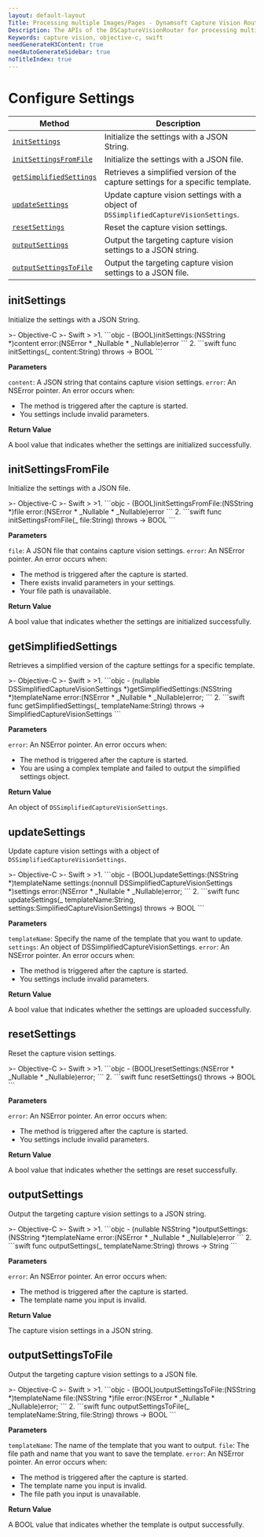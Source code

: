 ```yaml
---
layout: default-layout
Title: Processing multiple Images/Pages - Dynamsoft Capture Vision Router Module iOS Edition API Reference
Description: The APIs of the DSCaptureVisionRouter for processing multiple Images/Pages.
Keywords: capture vision, objective-c, swift
needGenerateH3Content: true
needAutoGenerateSidebar: true
noTitleIndex: true
---
```


# Configure Settings

| Method | Description |
| ------ | ----------- |
| [`initSettings`](#initsettings) | Initialize the settings with a JSON String. |
| [`initSettingsFromFile`](#initsettingsfromfile) | Initialize the settings with a JSON file. |
| [`getSimplifiedSettings`](#getsimplifiedsettings) | Retrieves a simplified version of the capture settings for a specific template. |
| [`updateSettings`](#updatesettings) | Update capture vision settings with a object of `DSSimplifiedCaptureVisionSettings`. |
| [`resetSettings`](#resetsettings) | Reset the capture vision settings. |
| [`outputSettings`](#outputsettings) | Output the targeting capture vision settings to a JSON string. |
| [`outputSettingsToFile`](#outputsettingstofile) | Output the targeting capture vision settings to a JSON file. |

## initSettings

Initialize the settings with a JSON String.

<div class="sample-code-prefix"></div>
>- Objective-C
>- Swift
>
>1. 
```objc
- (BOOL)initSettings:(NSString *)content
               error:(NSError * _Nullable * _Nullable)error
```
2. 
```swift
func initSettings(_ content:String) throws -> BOOL
```

**Parameters**

`content`: A JSON string that contains capture vision settings.
`error`: An NSError pointer. An error occurs when:

* The method is triggered after the capture is started.
* You settings include invalid parameters.

**Return Value**

A bool value that indicates whether the settings are initialized successfully.

## initSettingsFromFile

Initialize the settings with a JSON file.

<div class="sample-code-prefix"></div>
>- Objective-C
>- Swift
>
>1. 
```objc
- (BOOL)initSettingsFromFile:(NSString *)file
                        error:(NSError * _Nullable * _Nullable)error
```
2. 
```swift
func initSettingsFromFile(_ file:String) throws -> BOOL
```

**Parameters**

`file`: A JSON file that contains capture vision settings.
`error`: An NSError pointer. An error occurs when:

* The method is triggered after the capture is started.
* There exists invalid parameters in your settings.
* Your file path is unavailable.

**Return Value**

A bool value that indicates whether the settings are initialized successfully.

## getSimplifiedSettings

Retrieves a simplified version of the capture settings for a specific template.

<div class="sample-code-prefix"></div>
>- Objective-C
>- Swift
>
>1. 
```objc
- (nullable DSSimplifiedCaptureVisionSettings *)getSimplifiedSettings:(NSString *)templateName
                                                                error:(NSError * _Nullable * _Nullable)error;
```
2. 
```swift
func getSimplifiedSettings(_ templateName:String) throws -> SimplifiedCaptureVisionSettings
```

**Parameters**

`error`: An NSError pointer. An error occurs when:

* The method is triggered after the capture is started.
* You are using a complex template and failed to output the simplified settings object.

**Return Value**

An object of `DSSimplifiedCaptureVisionSettings`.

## updateSettings

Update capture vision settings with a object of `DSSimplifiedCaptureVisionSettings`.

<div class="sample-code-prefix"></div>
>- Objective-C
>- Swift
>
>1. 
```objc
- (BOOL)updateSettings:(NSString *)templateName
              settings:(nonnull DSSimplifiedCaptureVisionSettings *)settings
                 error:(NSError * _Nullable * _Nullable)error;
```
2. 
```swift
func updateSettings(_ templateName:String, settings:SimplifiedCaptureVisionSettings) throws -> BOOL
```

**Parameters**

`templateName`: Specify the name of the template that you want to update.
`settings`: An object of DSSimplifiedCaptureVisionSettings.
`error`: An NSError pointer. An error occurs when:

* The method is triggered after the capture is started.
* You settings include invalid parameters.

**Return Value**

A bool value that indicates whether the settings are uploaded successfully.

## resetSettings

Reset the capture vision settings.

<div class="sample-code-prefix"></div>
>- Objective-C
>- Swift
>
>1. 
```objc
- (BOOL)resetSettings:(NSError * _Nullable * _Nullable)error;
```
2. 
```swift
func resetSettings() throws -> BOOL
```

**Parameters**

`error`: An NSError pointer. An error occurs when:

* The method is triggered after the capture is started.
* You settings include invalid parameters.

**Return Value**

A bool value that indicates whether the settings are reset successfully.

## outputSettings

Output the targeting capture vision settings to a JSON string.

<div class="sample-code-prefix"></div>
>- Objective-C
>- Swift
>
>1. 
```objc
- (nullable NSString *)outputSettings:(NSString *)templateName
                                error:(NSError * _Nullable * _Nullable)error
```
2. 
```swift
func outputSettings(_ templateName:String) throws -> String
```

**Parameters**

`error`: An NSError pointer. An error occurs when:

* The method is triggered after the capture is started.
* The template name you input is invalid.

**Return Value**

The capture vision settings in a JSON string.

## outputSettingsToFile

Output the targeting capture vision settings to a JSON file.

<div class="sample-code-prefix"></div>
>- Objective-C
>- Swift
>
>1. 
```objc
- (BOOL)outputSettingsToFile:(NSString *)templateName
                        file:(NSString *)file
                       error:(NSError * _Nullable * _Nullable)error;
```
2. 
```swift
func outputSettingsToFile(_ templateName:String, file:String) throws -> BOOL
```

**Parameters**

`templateName`: The name of the template that you want to output.
`file`: The file path and name that you want to save the template.
`error`: An NSError pointer. An error occurs when:

* The method is triggered after the capture is started.
* The template name you input is invalid.
* The file path you input is unavailable.

**Return Value**

A BOOL value that indicates whether the template is output successfully.
